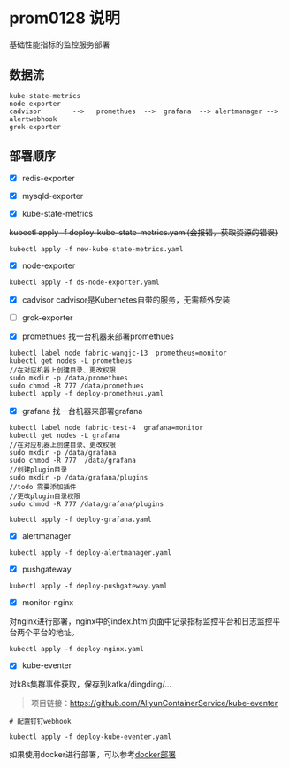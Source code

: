 # prom0128 说明

基础性能指标的监控服务部署

## 数据流

```
kube-state-metrics 
node-exporter  
cadvisor        -->   promethues  -->  grafana  --> alertmanager --> alertwebhook
grok-exporter
```
## 部署顺序

- [x] redis-exporter

- [x] mysqld-exporter

- [x] kube-state-metrics

~~kubectl apply -f deploy-kube-state-metrics.yaml(会报错，获取资源的错误)~~
```
kubectl apply -f new-kube-state-metrics.yaml
```

- [x] node-exporter
```
kubectl apply -f ds-node-exporter.yaml
```

- [x] cadvisor
cadvisor是Kubernetes自带的服务，无需额外安装

- [ ] grok-exporter



- [x] promethues
找一台机器来部署promethues
```
kubectl label node fabric-wangjc-13  prometheus=monitor
kubectl get nodes -L prometheus
//在对应机器上创建目录、更改权限
sudo mkdir -p /data/promethues
sudo chmod -R 777 /data/promethues
kubectl apply -f deploy-prometheus.yaml
```

- [x] grafana
找一台机器来部署grafana

```
kubectl label node fabric-test-4  grafana=monitor
kubectl get nodes -L grafana
//在对应机器上创建目录、更改权限
sudo mkdir -p /data/grafana
sudo chmod -R 777  /data/grafana
//创建plugin目录
sudo mkdir -p /data/grafana/plugins
//todo 需要添加插件
//更改plugin目录权限
sudo chmod -R 777 /data/grafana/plugins

kubectl apply -f deploy-grafana.yaml
```

- [x] alertmanager
```
kubectl apply -f deploy-alertmanager.yaml
```

- [x] pushgateway
```
kubectl apply -f deploy-pushgateway.yaml
```



- [x] monitor-nginx

对nginx进行部署，nginx中的index.html页面中记录指标监控平台和日志监控平台两个平台的地址。
```shell
kubectl apply -f deploy-nginx.yaml
```


- [x] kube-eventer

对k8s集群事件获取，保存到kafka/dingding/...

> 项目链接：https://github.com/AliyunContainerService/kube-eventer

```shell
# 配置钉钉webhook

kubectl apply -f deploy-kube-eventer.yaml 
```



如果使用docker进行部署，可以参考[docker部署](./prom-docker.md)


